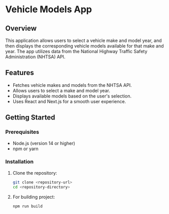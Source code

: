# Vehicle Models App

## Overview

This application allows users to select a vehicle make and model year, and then displays the corresponding vehicle models available for that make and year. The app utilizes data from the National Highway Traffic Safety Administration (NHTSA) API.

## Features

- Fetches vehicle makes and models from the NHTSA API.
- Allows users to select a make and model year.
- Displays available models based on the user's selection.
- Uses React and Next.js for a smooth user experience.

## Getting Started

### Prerequisites

- Node.js (version 14 or higher)
- npm or yarn

### Installation

1. Clone the repository:

   ```bash
   git clone <repository-url>
   cd <repository-directory>
   ```

2. For building project:

	```bash
	npm run build
	```